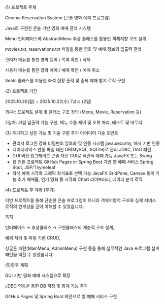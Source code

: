 (1) 프로젝트 주제

Cinema Reservation System (콘솔 영화 예매 프로그램)

Java로 구현한 콘솔 기반 영화 예매 관리 시스템

Menu 인터페이스와 AbstractMenu 추상 클래스를 활용한 객체지향 구조 설계

movies.txt, reservations.txt 파일을 통한 영화 및 예매 정보의 입출력 관리

관리자 메뉴를 통한 영화 등록 / 목록 확인 / 삭제

사용자 메뉴를 통한 영화 예매 / 예매 확인 / 예매 취소

Seats 클래스를 이용한 좌석 현황 출력 및 중복 예매 방지 로직 구현


(2) 프로젝트 기간

2025.10.20(월) ~ 2025.10.22(수) 7교시 (2일)

1일차: 프로젝트 설계 및 클래스 구조 정의 (Menu, Movie, Reservation 등)

2일차: 파일 입출력 기능 구현, 메뉴 흐름 제어 및 오류 처리, 테스트 및 마무리

(3) 추가하고 싶은 기능 및 기술
구분	추가 아이디어	기술 포인트
- 관리자 로그인 강화	비밀번호 암호화 및 인증 시스템	java.security, 해시 기반 인증
- 데이터베이스 연동	파일 대신 DB(MySQL, SQLite)로 관리	JDBC, DAO 패턴
- GUI 버전 업그레이드	콘솔 대신 GUI로 직관적 예매 가능	JavaFX 또는 Swing
- 웹 전환 프로젝트	GitHub Pages or Spring Boot 기반 웹 예매 서비스	Spring Boot, JSP/Thymeleaf
- 좌석 예매 시각화	그래픽 좌석표로 선택 가능	JavaFX GridPane, Canvas
   통계 기능 추가	예매율, 인기 영화 등 시각화	Chart 라이브러리, 데이터 분석 로직

(4) 프로젝트 후 계획 (후기)

이번 프로젝트를 통해 단순한 콘솔 프로그램이 아니라
객체지향적 구조와 실제 서비스 로직의 연계성을 깊이 이해할 수 있었습니다.

특히

인터페이스 → 추상클래스 → 구현클래스의 계층적 구조 설계,

예외 처리 및 파일 기반 CRUD,

싱글톤 패턴(MainMenu, AdminMenu) 구현
등을 통해 실무적인 Java 프로그램 설계 패턴을 익힐 수 있었습니다.

(5)향후 계획

GUI 기반 영화 예매 시스템으로 확장

JDBC 연동을 통한 DB 저장 및 통계 기능 추가

GitHub Pages 및 Spring Boot 버전으로 웹 예매 서비스 구현
